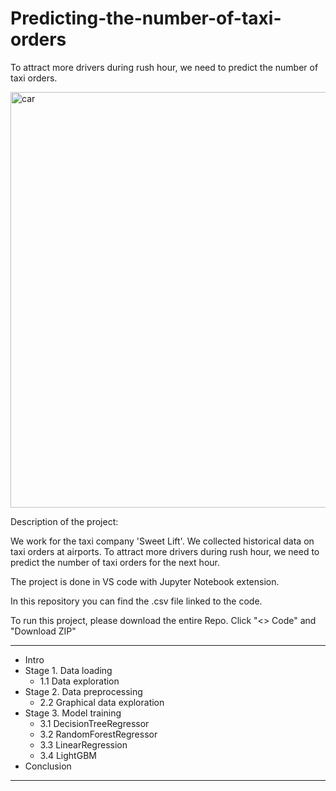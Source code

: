 # Predicting-the-number-of-taxi-orders
To attract more drivers during rush hour, we need to predict the number of taxi orders.


<img width="665" alt="car" src="https://github.com/Vincent-Ambrose/Predicting-the-number-of-taxi-orders/assets/118930159/e5b1157a-59bb-4a4d-911d-5c3c09b6da1a">


Description of the project:

We work for the taxi company 'Sweet Lift'. We collected historical data on taxi orders at airports. 
To attract more drivers during rush hour, we need to predict the number of taxi orders for the next hour.

The project is done in VS code with Jupyter Notebook extension.

In this repository you can find the .csv file linked to the code.

To run this project, please download the entire Repo. 
Click "<> Code" and "Download ZIP"

____________________________

* Intro
* Stage 1. Data loading
    * 1.1 Data exploration
* Stage 2. Data preprocessing
    * 2.2 Graphical data exploration
* Stage 3. Model training
    * 3.1 DecisionTreeRegressor
    * 3.2 RandomForestRegressor
    * 3.3 LinearRegression
    * 3.4 LightGBM
* Conclusion
____________________
